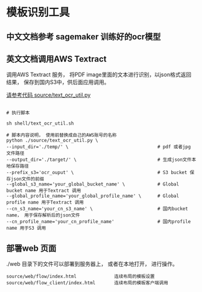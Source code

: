 # 模板识别工具


## 中文文档参考 sagemaker 训练好的ocr模型


## 英文文档调用AWS  Textract

调用AWS Textract 服务， 将PDF image里面的文本进行识别，以json格式返回结果，
保存到国内S3中，供后面应用调用。 

[请参考代码 source/text_ocr_util.py ](source/text_ocr_util.py)
 
```shell 

# 执行脚本

sh shell/text_ocr_util.sh

# 脚本内容说明， 使用前替换成自己的AWS账号的名称
python ./source/text_ocr_util.py \
--input_dir='./temp/' \                                 # pdf 或者jpg 文件路径
--output_dir='./target/' \                              # 生成json文件本地保存路径
--prefix_s3='ocr_ouput' \                               # S3 bucket 保存json文件的前缀
--global_s3_name='your_global_bucket_name' \            # Global bucket name 用于Textract 调用
--global_profile_name='your_global_profile_name' \      # Global profile name 用于Textract 调用
--cn_s3_name='your_cn_s3_name' \                        # 国内bucket name， 用于保存解析后的json文件
--cn_profile_name='your_cn_profile_name'                # 国内profile name 用于S3 调用 

```


## 部署web 页面

./web 目录下的文件可以部署到服务器上， 或者在本地打开， 进行操作。 

```
source/web/flow/index.html              连续布局的模板设置
source/web/flow_client/index.html       连续布局的模板客户端调用
```
